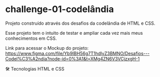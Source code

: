 # challenge-01-codelândia

Projeto construído através dos desafios da codelândia de HTML e CSS.

Esse projeto tem o intuito de testar e ampliar cada vez mais 
meus conhecimentos em CSS.

Link para acessar o Mockup do projeto: https://www.figma.com/file/Yb9IBH56g7T1hdIyZ3BMNO/Desafios---Codel%C3%A2ndia?node-id=0%3A1&t=XMg4ZN6V3VCjzxgH-1

🛠 Tecnologias
HTML e 
CSS
